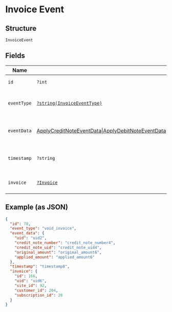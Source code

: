 
# Invoice Event

## Structure

`InvoiceEvent`

## Fields

| Name | Type | Tags | Description | Getter | Setter |
|  --- | --- | --- | --- | --- | --- |
| `id` | `?int` | Optional | - | getId(): ?int | setId(?int id): void |
| `eventType` | [`?string(InvoiceEventType)`](../../doc/models/invoice-event-type.md) | Optional | Invoice Event Type | getEventType(): ?string | setEventType(?string eventType): void |
| `eventData` | [ApplyCreditNoteEventData](../../doc/models/apply-credit-note-event-data.md)\|[ApplyDebitNoteEventData](../../doc/models/apply-debit-note-event-data.md)\|[ApplyPaymentEventData](../../doc/models/apply-payment-event-data.md)\|[ChangeInvoiceCollectionMethodEventData](../../doc/models/change-invoice-collection-method-event-data.md)\|[IssueInvoiceEventData](../../doc/models/issue-invoice-event-data.md)\|[RefundInvoice](../../doc/models/refund-invoice.md)EventData\|[RemovePaymentEventData](../../doc/models/remove-payment-event-data.md)\|[VoidInvoiceEventData](../../doc/models/void-invoice-event-data.md)\|[VoidRemainderEventData](../../doc/models/void-remainder-event-data.md)\|null | Optional | This is a container for any-of cases. | getEventData(): | setEventData( eventData): void |
| `timestamp` | `?string` | Optional | - | getTimestamp(): ?string | setTimestamp(?string timestamp): void |
| `invoice` | [`?Invoice`](../../doc/models/invoice.md) | Optional | - | getInvoice(): ?Invoice | setInvoice(?Invoice invoice): void |

## Example (as JSON)

```json
{
  "id": 78,
  "event_type": "void_invoice",
  "event_data": {
    "uid": "uid2",
    "credit_note_number": "credit_note_number4",
    "credit_note_uid": "credit_note_uid4",
    "original_amount": "original_amount6",
    "applied_amount": "applied_amount6"
  },
  "timestamp": "timestamp8",
  "invoice": {
    "id": 166,
    "uid": "uid6",
    "site_id": 92,
    "customer_id": 204,
    "subscription_id": 20
  }
}
```

